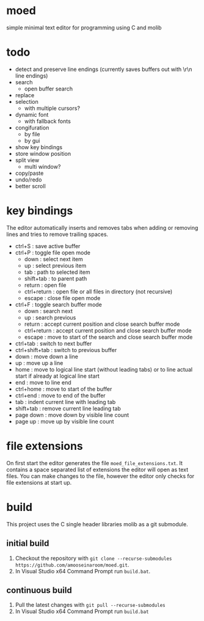 # moed
simple minimal text editor for programming using C and molib

# todo

- detect and preserve line endings (currently saves buffers out with \r\n line endings)
- search
  - open buffer search
- replace
- selection
    - with multiple cursors?
- dynamic font
  - with fallback fonts
- congifuration
  - by file
  - by gui
- show key bindings
- store window position
- split view
  - multi window?
- copy/paste
- undo/redo
- better scroll

# key bindings

The editor automatically inserts and removes tabs when adding or removing lines and tries to remove trailing spaces.

- ctrl+S : save active buffer
- ctrl+P : toggle file open mode
  - down : select next item
  - up : select previous item
  - tab : path to selected item
  - shift+tab : to parent path
  - return : open file
  - ctrl+return : open file or all files in directory (not recursive)
  - escape : close file open mode
- ctrl+F : toggle search buffer mode
  - down : search next
  - up : search previous
  - return : accept current position and close search buffer mode
  - ctrl+return : accept current position and close search buffer mode
  - escape : move to start of the search and close search buffer mode
- ctrl+tab : switch to next buffer
- ctrl+shift+tab : switch to previous buffer
- down : move down a line
- up : move up a line
- home : move to logical line start (without leading tabs) or to line actual start if already at logical line start
- end : move to line end
- ctrl+home : move to start of the buffer
- ctrl+end : move to end of the buffer
- tab : indent current line with leading tab
- shift+tab : remove current line leading tab
- page down : move down by visible line count
- page up : move up by visible line count

# file extensions

On first start the editor generates the file `moed_file_extensions.txt`.
It contains a space separated list of extensions the editor will open as text files.
You can make changes to the file, however the editor only checks for file extensions at start up.

# build
This project uses the C single header libraries molib as a git submodule.

## initial build
1. Checkout the repository with `git clone --recurse-submodules https://github.com/amooseinaroom/moed.git`.
2. In Visual Studio x64 Command Prompt run `build.bat`.

## continuous build
1. Pull the latest changes with `git pull --recurse-submodules`
2. In Visual Studio x64 Command Prompt run `build.bat`
